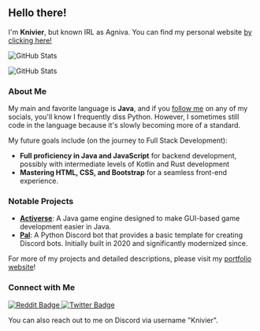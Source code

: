 ## Hello there!

I'm **Knivier**, but known IRL as Agniva. You can find my personal website [by clicking here!](https://bit.ly/KnivPortal "Go to my Portfolio")


![GitHub Stats](https://github-readme-stats.vercel.app/api?username=knivier&theme=dark&show_icons=true&hide_border=true&count_private=true)

![GitHub Stats](https://github-readme-stats.vercel.app/api/top-langs/?username=knivier&theme=dark&show_icons=true&hide_border=true&layout=compact)

### About Me
My main and favorite language is **Java**, and if you [follow me](https://knivier.github.io/KnivierWeb/index.html#contact) on any of my socials, you'll know I frequently diss Python. However, I sometimes still code in the language because it's slowly becoming more of a standard. 

My future goals include (on the journey to Full Stack Development):
- **Full proficiency in Java and JavaScript** for backend development, possibly with intermediate levels of Kotlin and Rust development
- **Mastering HTML, CSS, and Bootstrap** for a seamless front-end experience.

### Notable Projects
- **[Activerse](https://bit.ly/Activerse "Activerse Website")**: A Java game engine designed to make GUI-based game development easier in Java.
- **[Pal](https://github.com/knivier/PalBot "Pal GitHub Repo")**: A Python Discord bot that provides a basic template for creating Discord bots. Initially built in 2020 and significantly modernized since.

For more of my projects and detailed descriptions, please visit my [portfolio website](https://bit.ly/KnivPortal "Go to my Portfolio")!

### Connect with Me
<div id="badges">
  <a href="https://www.reddit.com/user/NessJL">
    <img src="https://img.shields.io/badge/Reddit-FF4500?style=for-the-badge&logo=reddit&logoColor=white" alt="Reddit Badge"/>
  </a>
  <a href="https://x.com/Knivier">
    <img src="https://img.shields.io/badge/Twitter-1DA1F2?style=for-the-badge&logo=twitter&logoColor=white" alt="Twitter Badge"/>
  </a>
</div>

You can also reach out to me on Discord via username "Knivier".
